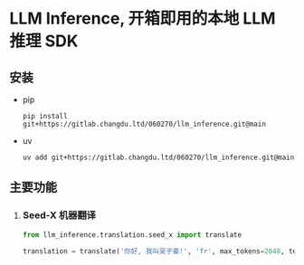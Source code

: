 # LLM Inference, 开箱即用的本地 LLM 推理 SDK

## 安装

- pip

    ```
    pip install git+https://gitlab.changdu.ltd/060270/llm_inference.git@main
    ```

- uv

    ```
    uv add git+https://gitlab.changdu.ltd/060270/llm_inference.git@main
    ```

## 主要功能

1. ### Seed-X 机器翻译
    
    ```python
    from llm_inference.translation.seed_x import translate
    ```

    ```python
    translation = translate('你好, 我叫吴子豪!', 'fr', max_tokens=2048, temperature=.0, top_p=.01)
    ```
    